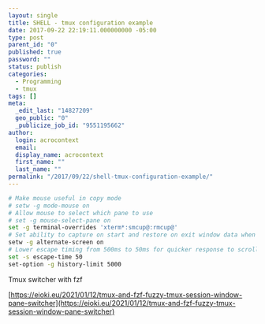 ```yaml
---
layout: single
title: SHELL - tmux configuration example
date: 2017-09-22 22:19:11.000000000 -05:00
type: post
parent_id: "0"
published: true
password: ""
status: publish
categories:
  - Programming
  - tmux
tags: []
meta:
  _edit_last: "14827209"
  geo_public: "0"
  _publicize_job_id: "9551195662"
author:
  login: acrocontext
  email:
  display_name: acrocontext
  first_name: ""
  last_name: ""
permalink: "/2017/09/22/shell-tmux-configuration-example/"
---
```


```bash
# Make mouse useful in copy mode
# setw -g mode-mouse on
# Allow mouse to select which pane to use
# set -g mouse-select-pane on
set -g terminal-overrides 'xterm*:smcup@:rmcup@'
# Set ability to capture on start and restore on exit window data when running an application
setw -g alternate-screen on
# Lower escape timing from 500ms to 50ms for quicker response to scroll-buffer access.
set -s escape-time 50
set-option -g history-limit 5000
```

Tmux switcher with fzf

[https://eioki.eu/2021/01/12/tmux-and-fzf-fuzzy-tmux-session-window-pane-switcher](https://eioki.eu/2021/01/12/tmux-and-fzf-fuzzy-tmux-session-window-pane-switcher)
